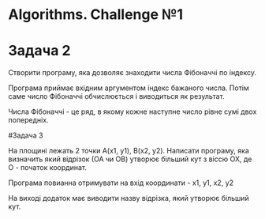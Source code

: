 # Algorithms. Challenge №1 
<h1>Задача 2</h1>  

Створити програму, яка дозволяє знаходити числа Фібоначчі по індексу.  

Програма приймає вхідним аргументом індекс бажаного числа. Потім саме число Фібоначчі обчислюється і виводиться як результат.  

Числа Фібоначчі - це ряд, в якому кожне наступне число рівне сумі двох попередніх.  

#Задача 3  

На площині лежать 2 точки А(х1, у1), В(х2, у2). Написати програму, яка визначить який відрізок (ОА чи ОВ) утворює більший кут з віссю ОХ, де О - початок координат. 

Програма повианна отримувати на вхід координати - х1, у1, х2, у2 

На виході додаток має виводити назву відрізка, який утворює більший кут. 
